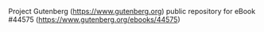 Project Gutenberg (https://www.gutenberg.org) public repository for eBook #44575 (https://www.gutenberg.org/ebooks/44575)
